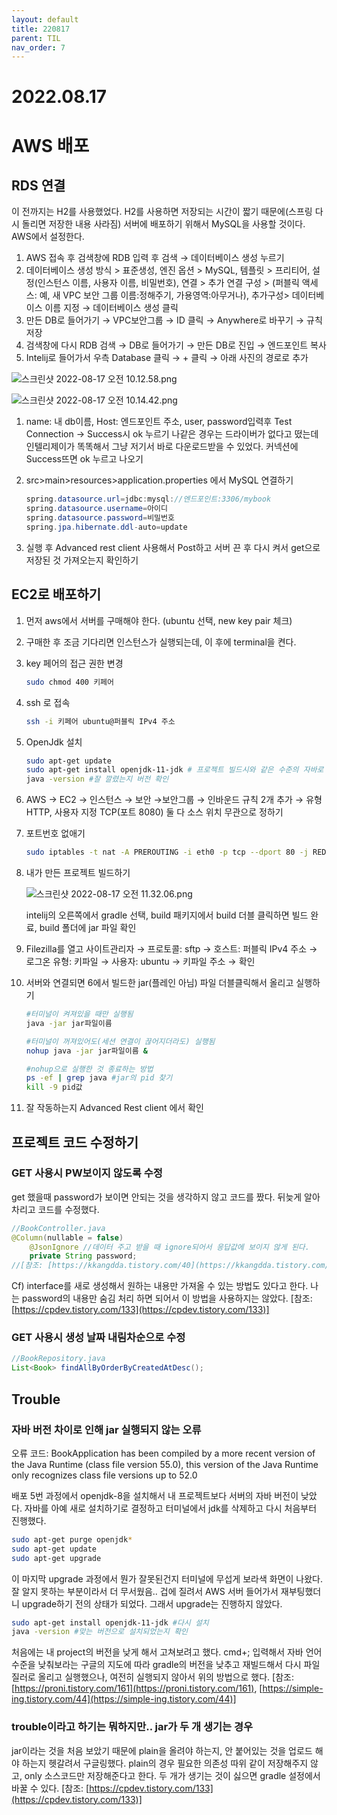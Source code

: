 ```yaml
---
layout: default
title: 220817
parent: TIL
nav_order: 7
---
```

# 2022.08.17

# AWS 배포

## RDS 연결

이 전까지는 H2를 사용했었다. H2를 사용하면 저장되는 시간이 짧기 때문에(스프링 다시 돌리면 저장한 내용 사라짐) 서버에 배포하기 위해서 MySQL을 사용할 것이다. AWS에서 설정한다.

1. AWS 접속 후 검색창에 RDB 입력 후 검색 → 데이터베이스 생성 누르기
2. 데이터베이스 생성 방식 > 표준생성, 엔진 옵션 > MySQL, 템플릿 > 프리티어, 설정(인스턴스 이름, 사용자 이름, 비밀번호), 연결 > 추가 연결 구성 > (퍼블릭 액세스: 예, 새 VPC 보안 그룹 이름:정해주기, 가용영역:아무거나), 추가구성> 데이터베이스 이름 지정 → 데이터베이스 생성 클릭
3. 만든 DB로 들어가기 → VPC보안그룹 → ID 클릭 → Anywhere로 바꾸기 → 규칙 저장
4. 검색창에 다시 RDB 검색 → DB로 들어가기 → 만든 DB로 진입 → 엔드포인트 복사
5. Intelij로 들어가서 우측 Database 클릭 →  + 클릭 → 아래 사진의 경로로 추가

![스크린샷 2022-08-17 오전 10.12.58.png](https://github.com/Serapple/Serapple.github.io/tree/main/docs/TIL/pic/2022-08-17/2022-08-17-2.png?raw=true)

![스크린샷 2022-08-17 오전 10.14.42.png](https://github.com/Serapple/Serapple.github.io/tree/main/docs/TIL/pic/2022-08-17/2022-08-17-3.png?raw=true)

1. name: 내 db이름, Host: 엔드포인트 주소, user, password입력후 Test Connection → Success시 ok 누르기
나같은 경우는 드라이버가 없다고 떴는데 인텔리제이가 똑똑해서 그냥 저기서 바로 다운로드받을 수 있었다. 커넥션에 Success뜨면 ok 누르고 나오기
2. src>main>resources>application.properties 에서 MySQL 연결하기
    
    ```java
    spring.datasource.url=jdbc:mysql://엔드포인트:3306/mybook
    spring.datasource.username=아이디
    spring.datasource.password=비밀번호
    spring.jpa.hibernate.ddl-auto=update
    ```
    
3. 실행 후 Advanced rest client 사용해서 Post하고 서버 끈 후 다시 켜서 get으로 저장된 것 가져오는지 확인하기

## EC2로 배포하기

1. 먼저 aws에서 서버를 구매해야 한다. (ubuntu 선택, new key pair 체크)
2. 구매한 후 조금 기다리면 인스턴스가 실행되는데, 이 후에 terminal을 켠다.
3. key 페어의 접근 권한 변경
    
    ```bash
    sudo chmod 400 키페어
    ```
    
4. ssh 로 접속
    
    ```bash
    ssh -i 키페어 ubuntu@퍼블릭 IPv4 주소
    ```
    
5. OpenJdk 설치
    
    ```bash
    sudo apt-get update
    sudo apt-get install openjdk-11-jdk # 프로젝트 빌드시와 같은 수준의 자바로
    java -version #잘 깔렸는지 버전 확인
    ```
    
6. AWS → EC2 → 인스턴스 → 보안 →보안그룹 → 인바운드 규칙 2개 추가 → 유형 HTTP, 사용자 지정 TCP(포트 8080) 둘 다 소스 위치 무관으로 정하기
7. 포트번호 없애기
    
    ```bash
    sudo iptables -t nat -A PREROUTING -i eth0 -p tcp --dport 80 -j REDIRECT --to-port 8080
    ```
    
8. 내가 만든 프로젝트 빌드하기
    
    ![스크린샷 2022-08-17 오전 11.32.06.png](https://github.com/Serapple/Serapple.github.io/tree/main/docs/TIL/pic/2022-08-17/2022-08-17-1.png?raw=true)
    
    intelij의 오른쪽에서 gradle 선택, build 패키지에서 build 더블 클릭하면 빌드 완료, build 폴더에 jar 파일 확인
    
9. Filezilla를 열고 사이트관리자 → 프로토콜: sftp → 호스트: 퍼블릭 IPv4 주소 → 로그온 유형: 키파일 → 사용자: ubuntu → 키파일 주소 → 확인
10. 서버와 연결되면 6에서 빌드한 jar(플레인 아님) 파일 더블클릭해서 올리고 실행하기
    
    ```bash
    #터미널이 켜져있을 때만 실행됨
    java -jar jar파일이름 
    
    #터미널이 꺼져있어도(세션 연결이 끊어지더라도) 실행됨
    nohup java -jar jar파일이름 & 
    
    #nohup으로 실행한 것 종료하는 방법
    ps -ef | grep java #jar의 pid 찾기
    kill -9 pid값
    ```
    
11. 잘 작동하는지 Advanced Rest client 에서 확인

## 프로젝트 코드 수정하기

### GET 사용시 PW보이지 않도록 수정

get 했을때 password가 보이면 안되는 것을 생각하지 않고 코드를 짰다. 뒤늦게 알아차리고 코드를 수정했다. 

```java
//BookController.java
@Column(nullable = false)
    @JsonIgnore //데이터 주고 받을 때 ignore되어서 응답값에 보이지 않게 된다.
    private String password;
//[참조: [https://kkangdda.tistory.com/40](https://kkangdda.tistory.com/40)]
```

Cf) interface를 새로 생성해서 원하는 내용만 가져올 수 있는 방법도 있다고 한다. 나는 password의 내용만 숨김 처리 하면 되어서 이 방법을 사용하지는 않았다. [참조: [https://cpdev.tistory.com/133](https://cpdev.tistory.com/133)]

### GET 사용시 생성 날짜 내림차순으로 수정

```java
//BookRepository.java
List<Book> findAllByOrderByCreatedAtDesc();
```

## Trouble

### 자바 버전 차이로 인해 jar 실행되지 않는 오류

오류 코드: BookApplication has been compiled by a more recent version of the Java Runtime (class file version 55.0), this version of the Java Runtime only recognizes class file versions up to 52.0

배포 5번 과정에서 openjdk-8을 설치해서 내 프로젝트보다 서버의 자바 버전이 낮았다. 자바를 아예 새로 설치하기로 결정하고 터미널에서 jdk를 삭제하고 다시 처음부터 진행했다.

```bash
sudo apt-get purge openjdk*
sudo apt-get update
sudo apt-get upgrade
```

이 마지막 upgrade 과정에서 뭔가 잘못된건지 터미널에 무섭게 보라색 화면이 나왔다. 잘 알지 못하는 부분이라서 더 무서웠음.. 겁에 질려서 AWS 서버 들어가서 재부팅했더니 upgrade하기 전의 상태가 되었다. 그래서 upgrade는 진행하지 않았다. 

```bash
sudo apt-get install openjdk-11-jdk #다시 설치
java -version #맞는 버전으로 설치되었는지 확인
```

처음에는 내 project의 버전을 낮게 해서 고쳐보려고 했다. cmd+; 입력해서 자바 언어수준을 낮춰보라는 구글의 지도에 따라 gradle의 버전을 낮추고 재빌드해서 다시 파일질러로 올리고 실행했으나, 여전히 실행되지 않아서 위의 방법으로 했다. [참조: [https://proni.tistory.com/161](https://proni.tistory.com/161), [https://simple-ing.tistory.com/44](https://simple-ing.tistory.com/44)]

### trouble이라고 하기는 뭐하지만.. jar가 두 개 생기는 경우

jar이라는 것을 처음 보았기 때문에 plain을 올려야 하는지, 안 붙어있는 것을 업로드 해야 하는지 헷갈려서 구글링했다. plain의 경우 필요한 의존성 따위 같이 저장해주지 않고, only 소스코드만 저장해준다고 한다. 두 개가 생기는 것이 싫으면 gradle 설정에서 바꿀 수 있다. [참조: [https://cpdev.tistory.com/133](https://cpdev.tistory.com/133)]